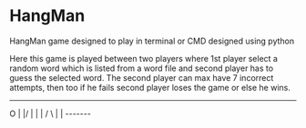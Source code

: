 # HangMan
HangMan game designed to play in terminal or CMD designed using python

Here this game is played between two players where 1st player select a random word which is listed from a word file and second player has to guess the selected word.
The second player can max have 7 incorrect attempts, then too if he fails second player loses the game or else he wins.

 --------
  O     |
 \|/    |
  |     |
 / \    |
        |
     -------
